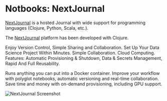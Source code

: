 # Notbooks: NextJournal

[NextJournal](https://nextjournal.com/) is a hosted Journal with wide support for programming languages (Clojure, Python, Scala, etc.).

The [NextJournal](https://nextjournal.com/) platform has been developed with Clojure.

Enjoy Version Control, Simple Sharing and Collaboration. Set Up Your Data Science Project Within Minutes. Simple Collaboration. Cloud Computing. Features: Automatic Provisioning & Shutdown, Data & Secrets Management, Rapid And Full Reusability.

Runs anything you can put into a Docker container. Improve your workflow with polyglot notebooks, automatic versioning and real-time collaboration. Save time and money with on-demand provisioning, including GPU support.


![NextJournal Screenshot](https://cdn.nextjournal.com/data/QmWXcRowpRPVGXyeUCnF98EF19FcmEEQmwXUzXYy77J29b?filename=science.png&content-type=image/png)
